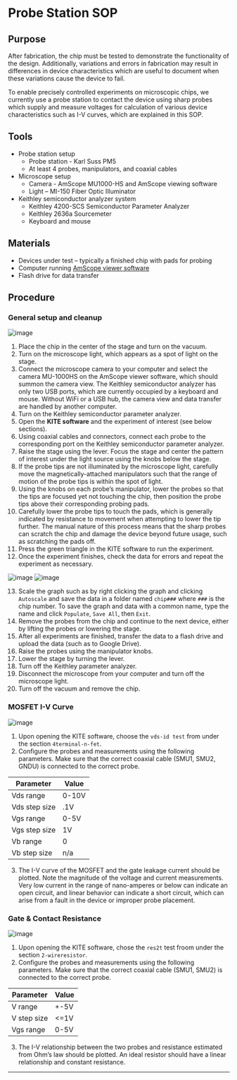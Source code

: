 # Probe Station SOP

## Purpose

After fabrication, the chip must be tested to demonstrate the functionality of the design. Additionally, variations and errors in fabrication may result in differences in device characteristics which are useful to document when these variations cause the device to fail.

To enable precisely controlled experiments on microscopic chips, we currently use a probe station to contact the device using sharp probes which supply and measure voltages for calculation of various device characteristics such as I-V curves, which are explained in this SOP.

## Tools

* Probe station setup
  * Probe station - Karl Suss PM5
  * At least 4 probes, manipulators, and coaxial cables
* Microscope setup
  * Camera - AmScope MU1000-HS and AmScope viewing software
  * Light – MI-150 Fiber Optic Illuminator
* Keithley semiconductor analyzer system
  * Keithley 4200-SCS Semiconductor Parameter Analyzer
  * Keithley 2636a Sourcemeter
  * Keyboard and mouse

## Materials

* Devices under test – typically a finished chip with pads for probing
* Computer running [AmScope viewer software](https://amscope.com/pages/software-downloads)
* Flash drive for data transfer

## Procedure

### General setup and cleanup

![image](https://github.com/hacker-fab/gitbook/assets/75640543/eaf38832-009c-45ca-a4bf-147ad14f70a8)

1. Place the chip in the center of the stage and turn on the vacuum.
2. Turn on the microscope light, which appears as a spot of light on the stage.
3. Connect the microscope camera to your computer and select the camera MU-1000HS on the AmScope viewer software, which should summon the camera view. The Keithley semiconductor analyzer has only two USB ports, which are currently occupied by a keyboard and mouse. Without WiFi or a USB hub, the camera view and data transfer are handled by another computer.
4. Turn on the Keithley semiconductor parameter analyzer.
5. Open the **KITE software** and the experiment of interest (see below sections).
6. Using coaxial cables and connectors, connect each probe to the corresponding port on the Keithley semiconductor parameter analyzer.
7. Raise the stage using the lever. Focus the stage and center the pattern of interest under the light source using the knobs below the stage.
8. If the probe tips are not illuminated by the microscope light, carefully move the magnetically-attached manipulators such that the range of motion of the probe tips is within the spot of light.
9. Using the knobs on each probe’s manipulator, lower the probes so that the tips are focused yet not touching the chip, then position the probe tips above their corresponding probing pads.
10. Carefully lower the probe tips to touch the pads, which is generally indicated by resistance to movement when attempting to lower the tip further. The manual nature of this process means that the sharp probes can scratch the chip and damage the device beyond future usage, such as scratching the pads off.
11. Press the green triangle in the KITE software to run the experiment.
12. Once the experiment finishes, check the data for errors and repeat the experiment as necessary.

![image](https://github.com/hacker-fab/gitbook/assets/75640543/1dd07061-955a-4faa-90a7-75e53c04d45e) ![image](https://github.com/hacker-fab/gitbook/assets/75640543/d46ea96a-56f0-4fb2-ba68-9aebd506cc9e)

13. Scale the graph such as by right clicking the graph and clicking `Autoscale` and save the data in a folder named `chip###` where `###` is the chip number. To save the graph and data with a common name, type the name and click `Populate`, `Save All`, then `Exit`.
14. Remove the probes from the chip and continue to the next device, either by lifting the probes or lowering the stage.
15. After all experiments are finished, transfer the data to a flash drive and upload the data (such as to Google Drive).
16. Raise the probes using the manipulator knobs.
17. Lower the stage by turning the lever.
18. Turn off the Keithley parameter analyzer.
19. Disconnect the microscope from your computer and turn off the microscope light.
20. Turn off the vacuum and remove the chip.

### MOSFET I-V Curve

![image](https://github.com/hacker-fab/gitbook/assets/75640543/5fb70f43-e752-4e9c-8b3c-65810849f23d)

1. Upon opening the KITE software, choose the `vds-id test` from under the section `4terminal-n-fet`.
2. Configure the probes and measurements using the following parameters. Make sure that the correct coaxial cable (SMU1, SMU2, GNDU) is connected to the correct probe.

| Parameter     | Value |
| ------------- | ----- |
| Vds range     | 0-10V |
| Vds step size | .1V   |
| Vgs range     | 0-5V  |
| Vgs step size | 1V    |
| Vb range      | 0     |
| Vb step size  | n/a   |

3. The I-V curve of the MOSFET and the gate leakage current should be plotted. Note the magnitude of the voltage and current measurements. Very low current in the range of nano-amperes or below can indicate an open circuit, and linear behavior can indicate a short circuit, which can arise from a fault in the device or improper probe placement.

### Gate & Contact Resistance

![image](https://github.com/hacker-fab/gitbook/assets/75640543/c6389fcd-6067-4517-ac12-427ac2d37507)

1. Upon opening the KITE software, chose the `res2t` test froom under the section `2-wireresistor`.
2. Configure the probes and measurements using the following parameters. Make sure that the correct coaxial cable (SMU1, SMU2) is connected to the correct probe.

| Parameter   | Value |
| ----------- | ----- |
| V range     | +-5V  |
| V step size | <=1V  |
| Vgs range   | 0-5V  |

3. The I-V relationship between the two probes and resistance estimated from Ohm’s law should be plotted. An ideal resistor should have a linear relationship and constant resistance.

***

